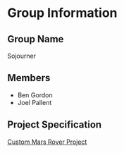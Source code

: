 Group Information
=================
Group Name
-----------
Sojourner

Members
-------
* Ben Gordon
* Joel Pallent

Project Specification
---------------------
[Custom Mars Rover Project][Specification]

[Specification]: MarsRoverSpec.md
